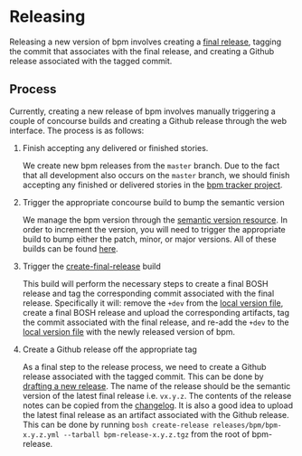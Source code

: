 # Releasing

Releasing a new version of bpm involves creating a [final
release](https://bosh.io/docs/create-release/#final-release), tagging the commit
that associates with the final release, and creating a Github release associated
with the tagged commit.

## Process

Currently, creating a new release of bpm involves manually triggering a couple
of concourse builds and creating a Github release through the web interface. The
process is as follows:

1. Finish accepting any delivered or finished stories.

   We create new bpm releases from the `master` branch. Due to the fact that all
   development also occurs on the `master` branch, we should finish accepting any
   finished or delivered stories in the
   [bpm tracker project](https://www.pivotaltracker.com/n/projects/2070399).

1. Trigger the appropriate concourse build to bump the semantic version

   We manage the bpm version through the
   [semantic version resource](https://github.com/concourse/semver-resource).
   In order to increment the version, you will need to trigger the appropriate
   build to bump either the patch, minor, or major versions. All of these builds
   can be found [here](https://wings.pivotal.io/teams/bpm/pipelines/bpm?groups=version).

1. Trigger the [create-final-release](https://wings.pivotal.io/teams/bpm/pipelines/bpm/jobs/create-final-release/builds/15) build

   This build will perform the necessary steps to create a final BOSH release and
   tag the corresponding commit associated with the final release. Specifically it
   will: remove the `+dev` from the [local version file](../../src/version), create a
   final BOSH release and upload the corresponding artifacts, tag the commit
   associated with the final release, and re-add the `+dev` to the
   [local version file](../../src/version) with the newly released version of bpm.

1. Create a Github release off the appropriate tag

   As a final step to the release process, we need to create a Github release
   associated with the tagged commit. This can be done by
   [drafting a new release](https://github.com/cloudfoundry-incubator/bpm-release/releases/new).
   The name of the release should be the semantic version of the latest final
   release i.e. `vx.y.z`. The contents of the release notes can be copied from the
   [changelog](../../CHANGELOG.md). It is also a good idea to upload the latest final
   release as an artifact associated with the Github release. This can be done by
   running `bosh create-release releases/bpm/bpm-x.y.z.yml --tarball
   bpm-release-x.y.z.tgz` from the root of bpm-release.
